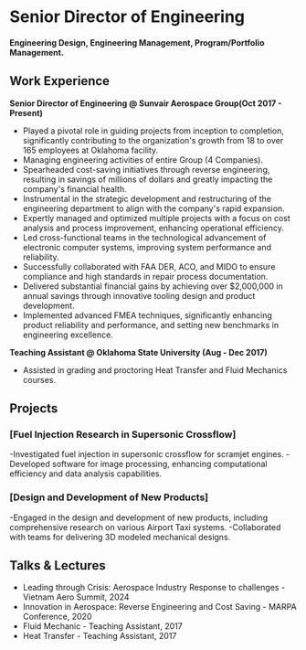 # Senior Director of Engineering

#### Engineering Design,  Engineering Management, Program/Portfolio Management.

## Work Experience
**Senior Director of Engineering @ Sunvair Aerospace Group(Oct 2017 - Present)**
- Played a pivotal role in guiding projects from inception to completion, significantly contributing to the organization's growth from 18 to over 165 employees at Oklahoma facility.
- Managing engineering activities of entire Group (4 Companies).
- Spearheaded cost-saving initiatives through reverse engineering, resulting in savings of millions of dollars and greatly impacting the company's financial health.
- Instrumental in the strategic development and restructuring of the engineering department to align with the company's rapid expansion.
- Expertly managed and optimized multiple projects with a focus on cost analysis and process improvement, enhancing operational efficiency.
- Led cross-functional teams in the technological advancement of electronic computer systems, improving system performance and reliability.
- Successfully collaborated with FAA DER, ACO, and MIDO to ensure compliance and high standards in repair process documentation.
- Delivered substantial financial gains by achieving over $2,000,000 in annual savings through innovative tooling design and product development.
- Implemented advanced FMEA techniques, significantly enhancing product reliability and performance, and setting new benchmarks in engineering excellence.


**Teaching Assistant @ Oklahoma State University (Aug - Dec 2017)**
- Assisted in grading and proctoring Heat Transfer and Fluid Mechanics courses.

## Projects
### [Fuel Injection Research in Supersonic Crossflow]
-Investigated fuel injection in supersonic crossflow for scramjet engines. 
-Developed software for image processing, enhancing computational efficiency and data analysis capabilities.

### [Design and Development of New Products]
-Engaged in the design and development of new products, including comprehensive research on various Airport Taxi systems. 
-Collaborated with teams for delivering 3D modeled mechanical designs.

## Talks & Lectures
- Leading through Crisis: Aerospace Industry Response to challenges - Vietnam Aero Summit, 2024
- Innovation in Aerospace: Reverse Engineering and Cost Saving - MARPA Conference, 2020
- Fluid Mechanic - Teaching Assistant, 2017
- Heat Transfer - Teaching Assistant, 2017

